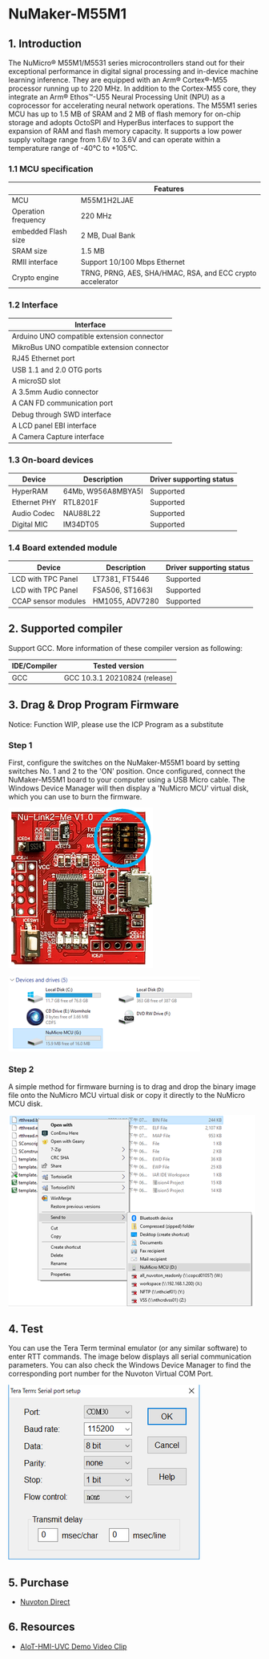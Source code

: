 ﻿# NuMaker-M55M1

## 1. Introduction

The NuMicro® M55M1/M5531 series microcontrollers stand out for their exceptional performance in digital signal processing and in-device machine learning inference. They are equipped with an Arm® Cortex®-M55 processor running up to 220 MHz. In addition to the Cortex-M55 core, they integrate an Arm® Ethos™-U55 Neural Processing Unit (NPU) as a coprocessor for accelerating neural network operations. The M55M1 series MCU has up to 1.5 MB of SRAM and 2 MB of flash memory for on-chip storage and adopts OctoSPI and HyperBus interfaces to support the expansion of RAM and flash memory capacity. It supports a low power supply voltage range from 1.6V to 3.6V and can operate within a temperature range of -40°C to +105°C.

### 1.1 MCU specification

|  | Features |
| -- | -- |
| MCU | M55M1H2LJAE |
| Operation frequency | 220 MHz |
| embedded Flash size | 2 MB, Dual Bank |
| SRAM size | 1.5 MB |
| RMII interface | Support 10/100 Mbps Ethernet |
| Crypto engine |  TRNG, PRNG, AES, SHA/HMAC, RSA, and ECC crypto accelerator |

### 1.2 Interface

| Interface |
| -- |
| Arduino UNO compatible extension connector |
| MikroBus UNO compatible extension connector |
| RJ45 Ethernet port |
| USB 1.1 and 2.0 OTG ports |
| A microSD slot |
| A 3.5mm Audio connector |
| A CAN FD communication port |
| Debug through SWD interface |
| A LCD panel EBI interface |
| A Camera Capture interface |

### 1.3 On-board devices

| Device | Description | Driver supporting status |
| -- | -- | -- |
| HyperRAM | 64Mb, W956A8MBYA5I | Supported |
| Ethernet PHY | RTL8201F | Supported |
| Audio Codec | NAU88L22 | Supported |
| Digital MIC | IM34DT05 | Supported |

### 1.4 Board extended module

| Device | Description | Driver supporting status |
| -- | -- | -- |
| LCD with TPC Panel | LT7381, FT5446 | Supported |
| LCD with TPC Panel | FSA506, ST1663I | Supported |
| CCAP sensor modules | HM1055, ADV7280 | Supported |

## 2. Supported compiler

Support GCC. More information of these compiler version as following:

| IDE/Compiler  | Tested version            |
| ---------- | ---------------------------- |
| GCC        | GCC 10.3.1 20210824 (release) |

## 3. Drag & Drop Program Firmware

Notice: Function WIP, please use the ICP Program as a substitute

### Step 1

First, configure the switches on the NuMaker-M55M1 board by setting switches No. 1 and 2 to the 'ON' position. Once configured, connect the NuMaker-M55M1 board to your computer using a USB Micro cable. The Windows Device Manager will then display a 'NuMicro MCU' virtual disk, which you can use to burn the firmware.

![NuLinkMe2_SwitchSetting](./figures/NuLinkMe_SwitchSetting.png)

![NuMicro MCU](./figures/NuMicro_MCU_Disk.png)

### Step 2

A simple method for firmware burning is to drag and drop the binary image file onto the NuMicro MCU virtual disk or copy it directly to the NuMicro MCU disk.

![Sendto](./figures/Sendto.png)

## 4. Test

You can use the Tera Term terminal emulator (or any similar software) to enter RTT commands. The image below displays all serial communication parameters. You can also check the Windows Device Manager to find the corresponding port number for the Nuvoton Virtual COM Port.

![Serial settings](./figures/SerialSetting.png)

## 5. Purchase

* [Nuvoton Direct][1]

## 6. Resources

* [AIoT-HMI-UVC Demo Video Clip][2]

  [1]: https://direct.nuvoton.com/en/numaker-m55m1
  [2]: https://www.youtube.com/watch?v=Ycnhv7C_lWM
